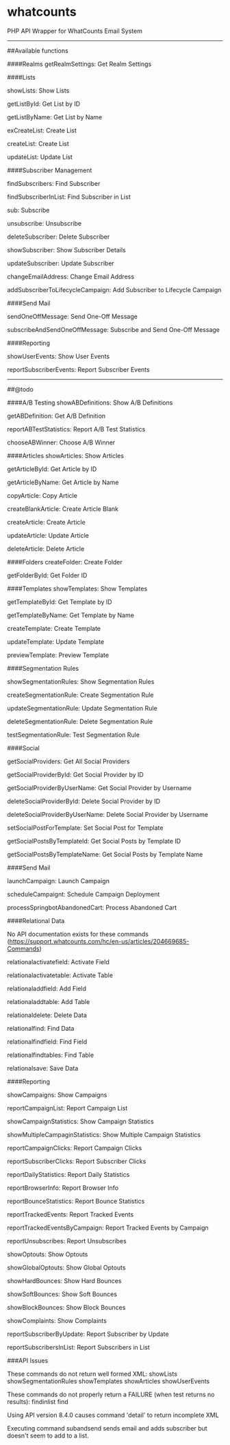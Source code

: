 # whatcounts
PHP API Wrapper for WhatCounts Email System

----
##Available functions

####Realms
getRealmSettings: Get Realm Settings


####Lists

showLists: Show Lists

getListById: Get List by ID

getListByName: Get List by Name

exCreateList: Create List

createList: Create List

updateList: Update List


####Subscriber Management

findSubscribers: Find Subscriber

findSubscriberInList: Find Subscriber in List

sub: Subscribe

unsubscribe: Unsubscribe

deleteSubscriber: Delete Subscriber

showSubscriber: Show Subscriber Details

updateSubscriber: Update Subscriber

changeEmailAddress: Change Email Address

addSubscriberToLifecycleCampaign: Add Subscriber to Lifecycle Campaign


####Send Mail

sendOneOffMessage: Send One-Off Message

subscribeAndSendOneOffMessage: Subscribe and Send One-Off Message


####Reporting

showUserEvents: Show User Events

reportSubscriberEvents: Report Subscriber Events


----
##@todo


####A/B Testing
showABDefinitions: Show A/B Definitions

getABDefinition: Get A/B Definition

reportABTestStatistics: Report A/B Test Statistics

chooseABWinner: Choose A/B Winner


####Articles
showArticles: Show Articles

getArticleById: Get Article by ID

getArticleByName: Get Article by Name

copyArticle: Copy Article

createBlankArticle: Create Article Blank

createArticle: Create Article

updateArticle: Update Article

deleteArticle: Delete Article


####Folders
createFolder: Create Folder

getFolderById: Get Folder ID


####Templates
showTemplates: Show Templates

getTemplateById: Get Template by ID

getTemplateByName: Get Template by Name

createTemplate: Create Template

updateTemplate: Update Template

previewTemplate: Preview Template


####Segmentation Rules

showSegmentationRules: Show Segmentation Rules

createSegmentationRule: Create Segmentation Rule

updateSegmentationRule: Update Segmentation Rule

deleteSegmentationRule: Delete Segmentation Rule

testSegmentationRule: Test Segmentation Rule



####Social

getSocialProviders: Get All Social Providers

getSocialProviderById: Get Social Provider by ID

getSocialProviderByUserName: Get Social Provider by Username

deleteSocialProviderById: Delete Social Provider by ID

deleteSocialProviderByUserName: Delete Social Provider by Username

setSocialPostForTemplate: Set Social Post for Template

getSocialPostsByTemplateId: Get Social Posts by Template ID

getSocialPostsByTemplateName: Get Social Posts by Template Name


####Send Mail

launchCampaign: Launch Campaign

scheduleCampaignt: Schedule Campaign Deployment

processSpringbotAbandonedCart: Process Abandoned Cart


####Relational Data

No API documentation exists for these commands (https://support.whatcounts.com/hc/en-us/articles/204669685-Commands)

relationalactivatefield: Activate Field

relationalactivatetable: Activate Table

relationaladdfield: Add Field

relationaladdtable: Add Table

relationaldelete: Delete Data

relationalfind: Find Data

relationalfindfield: Find Field

relationalfindtables: Find Table

relationalsave: Save Data


####Reporting

showCampaigns: Show Campaigns

reportCampaignList: Report Campaign List

showCampaignStatistics: Show Campaign Statistics

showMultipleCampaginStatistics: Show Multiple Campaign Statistics

reportCampaignClicks: Report Campaign Clicks

reportSubscriberClicks: Report Subscriber Clicks

reportDailyStatistics: Report Daily Statistics

reportBrowserInfo: Report Browser Info

reportBounceStatistics: Report Bounce Statistics

reportTrackedEvents: Report Tracked Events

reportTrackedEventsByCampaign: Report Tracked Events by Campaign

reportUnsubscribes: Report Unsubscribes

showOptouts: Show Optouts

showGlobalOptouts: Show Global Optouts

showHardBounces: Show Hard Bounces

showSoftBounces: Show Soft Bounces

showBlockBounces: Show Block Bounces

showComplaints: Show Complaints

reportSubscriberByUpdate: Report Subscriber by Update

reportSubscribersInList: Report Subscribers in List


###API Issues

These commands do not return well formed XML:
showLists
showSegmentationRules
showTemplates
showArticles
showUserEvents

These commands do not properly return a FAILURE (when test returns no results):
findinlist
find

Using API version 8.4.0 causes command 'detail' to return incomplete XML

Executing command subandsend sends email and adds subscriber but doesn't seem to add to a list.
